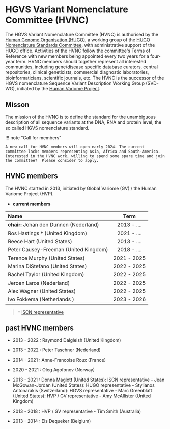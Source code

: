 
# HGVS Variant Nomenclature Committee (HVNC)

The HGVS Variant Nomenclature Committee (HVNC) is authorised by the [Human Genome Organisation (HUGO)](https://www.hugo-international.org), a working group of the [HUGO Nomenclature Standards Committee](https://www.hugo-international.org/standards), with administrative support of the HUGO office. Activities of the HVNC follow the committee's Terms of Reference with new members being appointed every two years for a four-year term. HVNC members should together represent all interested communities, including gene/disease specific database curators, central repositories, clinical geneticists, commercial diagnostic laboratories, bioinformaticians, scientific journals, etc.  The HVNC is the successor of the HGVS nomenclature Sequence Variant Description Working Group (SVD-WG), initiated by the [Human Variome Project](https://www.humanvariomeproject.org/sdp/wg04-sequence-variant-description-committee.html).

## Misson

The mission of the HVNC is to define the standard for the unambiguous description of all sequence variants at the DNA, RNA and protein level, the so called HGVS nomenclature standard.

!!! note "Call for members"

    A new call for HVNC members will open early 2024. The current committee lacks members representing Asia, Africa and South-America. Interested in the HVNC work, willing to spend some spare time and join the committee?  Please consider to apply.

## HVNC members

The HVNC started in 2013, initiated by Global Variome (GV) / the Human Variome Project (HVP).

* **current members**

| Name                                   |  Term         |
|:--------------------------------------|:-------------:|
| **chair:** Johan den Dunnen  (Nederland)         |  2013 - ....  |
| Ros Hastings †  (United Kingdom)       |  2021 - ....  |
| Reece Hart  (United States)            |  2013 - ....  |
| Peter Causey-Freeman  (United Kingdom) |  2018 - ....  |
| Terence Murphy  (United States)        |  2021 - 2025  |
| Marina DiStefano  (United States)      |  2022 - 2025  |
| Rachel Taylor  (United Kingdom)        |  2022 - 2025  |
| Jeroen Laros  (Nederland)              |  2022 - 2025  |
| Alex Wagner  (United States)           |  2022 - 2025  |
| Ivo Fokkema  (Netherlands  )           |  2023 - 2026  |

> † [ISCN representative](../consultation/ISCN/)

## past HVNC members

* 2013 - 2022 : Raymond Dalgleish  (United Kingdom)

* 2013 - 2022 : Peter Taschner  (Nederland)

* 2014 - 2021 : Anne-Francoise Roux  (France)

* 2020 - 2021 : Oleg Agofonov  (Norway)

* 2013 - 2021 : Donna Maglott (United States): ISCN representative - Jean McGowan-Jordan  (United States): HUGO representative - Stylianos Antonarakis  (Switzerland): HGVS representative -  Marc Greenblatt  (United States): HVP / GV representative - Amy McAllister  (United Kingdom)
    
* 2013 - 2018 : HVP / GV representative - Tim Smith  (Australia)

* 2013 - 2014 : Els Dequeker  (Belgium)